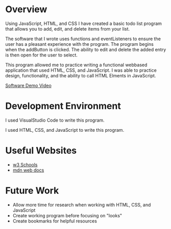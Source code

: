 # Overview

Using JavaScript, HTML, and CSS I have created a basic todo list program that allows you to add, edit, and delete items from your list.

The software that I wrote uses functions and eventListeners to ensure the user has a pleasant experience with the program.  The program begins when the addButton is clicked.  The ability to edit and delete the added entry is then open for the user to select.

This program allowed me to practice writing a functional webbased application that used HTML, CSS, and JavaScript.  I was able to practice design, functionality, and the ability to call HTML Elments in JavaScript. 


[Software Demo Video](https://youtu.be/yCGmjcoGKHU)

# Development Environment

I used VisualStudio Code to write this program.

I used HTML, CSS, and JavaScript to write this program. 

# Useful Websites


- [w3 Schools](https://www.w3schools.com/w3css/default.asp)
- [mdn web docs](https://developer.mozilla.org/en-US/docs/Learn/Getting_started_with_the_web/JavaScript_basics)

# Future Work


- Allow more time for research when working with HTML, CSS, and JavaScript
- Create working program before focusing on "looks"
- Create bookmarks for helpful resources